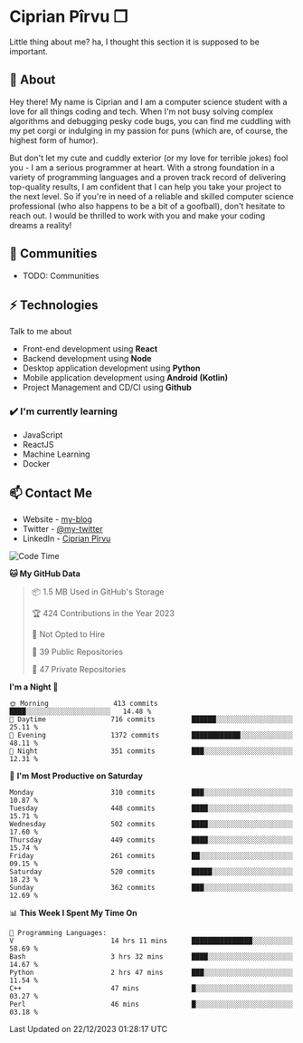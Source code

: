 # Ciprian Pîrvu ❐

Little thing about me? ha, I thought this section it is supposed to be important.

## 🧐 About

Hey there! My name is Ciprian and I am a computer science student with a love for all things coding and tech. When I'm not busy solving complex algorithms and debugging pesky code bugs, you can find me cuddling with my pet corgi or indulging in my passion for puns (which are, of course, the highest form of humor).

But don't let my cute and cuddly exterior (or my love for terrible jokes) fool you - I am a serious programmer at heart. With a strong foundation in a variety of programming languages and a proven track record of delivering top-quality results, I am confident that I can help you take your project to the next level. So if you're in need of a reliable and skilled computer science professional (who also happens to be a bit of a goofball), don't hesitate to reach out. I would be thrilled to work with you and make your coding dreams a reality!

## 👯 Communities

-   TODO: Communities

## ⚡ Technologies

Talk to me about

-   Front-end development using **React**
-   Backend development using **Node**
-   Desktop application development using **Python**
-   Mobile application development using **Android (Kotlin)**
-   Project Management and CD/CI using **Github**

### ✔️ I'm currently learning

-   JavaScript
-   ReactJS
-   Machine Learning
-   Docker

## 📫 Contact Me

-   Website - [my-blog]()
-   Twitter - [@my-twitter]()
-   LinkedIn - [Ciprian Pîrvu](https://www.linkedin.com/in/p%C3%AErvu-ciprian-cristian-4415991b1/)

<!--START_SECTION:waka-->
![Code Time](http://img.shields.io/badge/Code%20Time-1%2C892%20hrs%2038%20mins-blue)

**🐱 My GitHub Data** 

> 📦 1.5 MB Used in GitHub's Storage 
 > 
> 🏆 424 Contributions in the Year 2023
 > 
> 🚫 Not Opted to Hire
 > 
> 📜 39 Public Repositories 
 > 
> 🔑 47 Private Repositories 
 > 
**I'm a Night 🦉** 

```text
🌞 Morning                413 commits         ████░░░░░░░░░░░░░░░░░░░░░   14.48 % 
🌆 Daytime                716 commits         ██████░░░░░░░░░░░░░░░░░░░   25.11 % 
🌃 Evening                1372 commits        ████████████░░░░░░░░░░░░░   48.11 % 
🌙 Night                  351 commits         ███░░░░░░░░░░░░░░░░░░░░░░   12.31 % 
```
📅 **I'm Most Productive on Saturday** 

```text
Monday                   310 commits         ███░░░░░░░░░░░░░░░░░░░░░░   10.87 % 
Tuesday                  448 commits         ████░░░░░░░░░░░░░░░░░░░░░   15.71 % 
Wednesday                502 commits         ████░░░░░░░░░░░░░░░░░░░░░   17.60 % 
Thursday                 449 commits         ████░░░░░░░░░░░░░░░░░░░░░   15.74 % 
Friday                   261 commits         ██░░░░░░░░░░░░░░░░░░░░░░░   09.15 % 
Saturday                 520 commits         █████░░░░░░░░░░░░░░░░░░░░   18.23 % 
Sunday                   362 commits         ███░░░░░░░░░░░░░░░░░░░░░░   12.69 % 
```


📊 **This Week I Spent My Time On** 

```text
💬 Programming Languages: 
V                        14 hrs 11 mins      ███████████████░░░░░░░░░░   58.69 % 
Bash                     3 hrs 32 mins       ████░░░░░░░░░░░░░░░░░░░░░   14.67 % 
Python                   2 hrs 47 mins       ███░░░░░░░░░░░░░░░░░░░░░░   11.54 % 
C++                      47 mins             █░░░░░░░░░░░░░░░░░░░░░░░░   03.27 % 
Perl                     46 mins             █░░░░░░░░░░░░░░░░░░░░░░░░   03.18 % 
```


 Last Updated on 22/12/2023 01:28:17 UTC
<!--END_SECTION:waka-->
